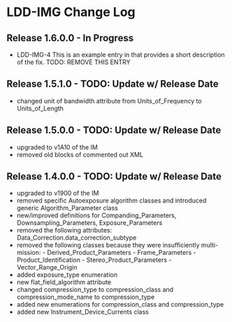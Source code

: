 # LDD-IMG Change Log

## Release 1.6.0.0 - In Progress

* LDD-IMG-4 This is an example entry in that provides a short description of the fix. TODO: REMOVE THIS ENTRY

## Release 1.5.1.0 - TODO: Update w/ Release Date

* changed unit of bandwidth attribute from Units_of_Frequency to Units_of_Length

## Release 1.5.0.0 - TODO: Update w/ Release Date

* upgraded to v1A10 of the IM
* removed old blocks of commented out XML

## Release 1.4.0.0 - TODO: Update w/ Release Date

* upgraded to v1900 of the IM
* removed specific Autoexposure algorithm classes and introduced generic Algorithm_Parameter class
* new/improved definitions for Companding_Parameters, Downsampling_Parameters, Exposure_Parameters
* removed the following attributes: Data_Correction.data_correction_subtype
* removed the following classes because they were insufficiently multi-mission:
      - Derived_Product_Parameters
      - Frame_Parameters
      - Product_Identification 
      - Stereo_Product_Parameters
      - Vector_Range_Origin
 * added exposure_type enumeration
 * new flat_field_algorithm attribute
 * changed compression_type to compression_class and compression_mode_name to compression_type
 * added new enumerations for compression_class and compression_type
 * added new Instrument_Device_Currents class
